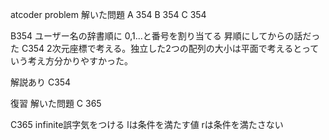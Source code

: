 atcoder problem
解いた問題
A 354
B 354
C 354

B354 ユーザー名の辞書順に 0,1...と番号を割り当てる 昇順にしてからの話だった 
C354 2次元座標で考える。独立した2つの配列の大小は平面で考えるとっていう考え方分かりやすかった。

解説あり
C354 


復習
解いた問題 
C 365

C365 infinite誤字気をつける lは条件を満たす値
rは条件を満たさない
